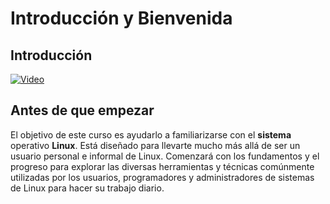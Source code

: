 # Introducción y Bienvenida

## Introducción

[![Video](http://img.youtube.com/vi/x8iKn4tsW1A/maxresdefault.jpg)](https://www.youtube.com/watch?v=x8iKn4tsW1A)

## Antes de que empezar

El objetivo de este curso es ayudarlo a familiarizarse con el **sistema** operativo **Linux**. Está diseñado para llevarte mucho más allá de ser un usuario personal e informal de Linux. Comenzará con los fundamentos y el progreso para explorar las diversas herramientas y técnicas comúnmente utilizadas por los usuarios, programadores y administradores de sistemas de Linux para hacer su trabajo diario.
